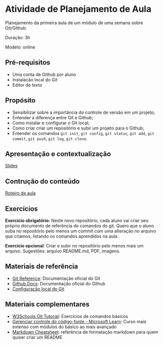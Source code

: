 # Atividade de Planejamento de Aula
Planejamento da primeira aula de um módulo de uma semana sobre Git/Github. 

Duração: 3h

Modelo: online




## Pré-requisitos
- Uma conta de Github por aluno
- Instalacão local do Git
- Editor de texto


## Propósito
- Sensibilizar sobre a importância do controle de versão em um projeto;
- Entender a diferença entre Git e Github;
- Como instalar e configurar o Git local;
- Como criar criar um repositório e subir um projeto para o Github;
- Entender os comandos `git init`, `git config`, `git status`, `git add`, `git commit`, `git push`, `git log`, `git clone`.

## Apresentação e contextualização
[Slides](intro-git-github.pdf)

## Contrução do conteúdo
[Roteiro de aula](roteiro.md)

## Exercícios
**Exercício obrigatório**: Neste novo repositório, cada aluno vai criar seu próprio documento de referência de comandos do git. Quero que o aluno suba no repositório pelo menos um commit com uma alteração no arquivo que criamos, listando os comandos aprendidos na aula. 

**Exercício opcional**: Criar e subir no repositório pelo menos mais um arquivo. Sugestões: arquivo README.md, PDF, imagens.

## Materiais de referência
- [Git Reference](https://git-scm.com/docs): Documentação oficial do Git
- [Github Docs](https://docs.github.com/pt): Documentação oficial do Github
- [Configuração local do Git](https://git-scm.com/book/pt-br/v2/Come%C3%A7ando-Configura%C3%A7%C3%A3o-Inicial-do-Git)

## Materiais complementares
- [W3Schools Git Tutorial](https://www.w3schools.com/git/): Exercícios de comandos básicos
- [Gerenciar controle do código-fonte - Microsoft Learn](https://learn.microsoft.com/pt-br/training/paths/az-400-manage-source-control/): Curso mais extenso com módulos do básico ao mais avançado
- [Markdown Cheatsheet](https://github.com/adam-p/markdown-here/wiki/Markdown-Cheatsheet): referência de formatação markdown para quem quiser criar um README